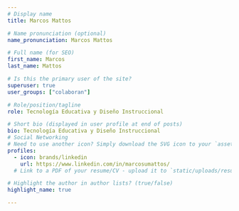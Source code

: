 ```yaml
---
# Display name
title: Marcos Mattos

# Name pronunciation (optional)
name_pronunciation: Marcos Mattos

# Full name (for SEO)
first_name: Marcos 
last_name: Mattos

# Is this the primary user of the site?
superuser: true
user_groups: ["colaboran"]

# Role/position/tagline
role: Tecnología Educativa y Diseño Instruccional

# Short bio (displayed in user profile at end of posts)
bio: Tecnología Educativa y Diseño Instruccional
# Social Networking
# Need to use another icon? Simply download the SVG icon to your `assets/media/icons/` folder.
profiles:
  - icon: brands/linkedin
    url: https://www.linkedin.com/in/marcosumattos/
  # Link to a PDF of your resume/CV - upload it to `static/uploads/resume.pdf`

# Highlight the author in author lists? (true/false)
highlight_name: true

---
```


